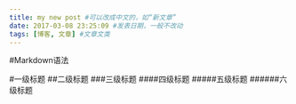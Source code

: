 ```yaml
---
title: my new post #可以改成中文的，如“新文章”
date: 2017-03-08 23:25:09 #发表日期，一般不改动
tags: [博客, 文章] #文章文类
---
```


#Markdown语法


#一级标题
##二级标题
###三级标题
####四级标题
#####五级标题
######六级标题